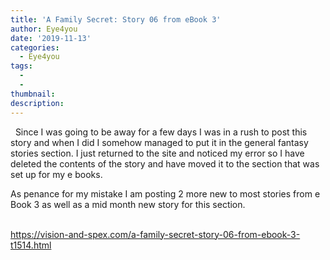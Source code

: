 ```yaml
---
title: 'A Family Secret: Story 06 from eBook 3'
author: Eye4you
date: '2019-11-13'
categories:
  - Eye4you
tags:
  - 
  - 
thumbnail: 
description: 
---
```


  Since I was going to be away for a few days I was in a rush to post this story and when I did I somehow managed to put it in the general fantasy stories section. I just returned to the site and noticed my error so I have deleted the contents of the story and have moved it to the section that was set up for my e books.

As penance for my mistake I am posting 2 more new to most stories from e Book 3 as well as a mid month new story for this section.
 
 
 
 
 
 
 
 
 
 
 
 
 
 
 
 
 
 
 
 
 
 
 
 
 
 
 
 
 
 
 
 
 

https://vision-and-spex.com/a-family-secret-story-06-from-ebook-3-t1514.html
